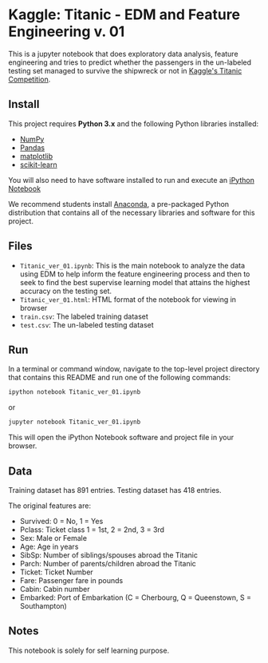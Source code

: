 # Kaggle: Titanic - EDM and Feature Engineering v. 01
This is a jupyter notebook that does exploratory data analysis, feature engineering and tries to predict whether the passengers in the un-labeled testing set managed to survive the shipwreck or not in [Kaggle's Titanic Competition](https://www.kaggle.com/c/titanic/).

## Install
This project requires **Python 3.x** and the following Python libraries installed:

- [NumPy](http://www.numpy.org/)
- [Pandas](http://pandas.pydata.org)
- [matplotlib](http://matplotlib.org/)
- [scikit-learn](http://scikit-learn.org/stable/)

You will also need to have software installed to run and execute an [iPython Notebook](http://ipython.org/notebook.html)

We recommend students install [Anaconda](https://www.continuum.io/downloads), a pre-packaged Python distribution that contains all of the necessary libraries and software for this project.

## Files
- `Titanic_ver_01.ipynb`: This is the main notebook to analyze the data using EDM to help inform the feature engineering process and then to seek to find the best supervise learning model that attains the highest accuracy on the testing set.
- `Titanic_ver_01.html`: HTML format of the notebook for viewing in browser
- `train.csv`: The labeled training dataset
- `test.csv`: The un-labeled testing dataset

## Run

In a terminal or command window, navigate to the top-level project directory that contains this README and run one of the following commands:

```bash
ipython notebook Titanic_ver_01.ipynb
```  
or
```bash
jupyter notebook Titanic_ver_01.ipynb
```

This will open the iPython Notebook software and project file in your browser.

## Data

Training dataset has 891 entries.
Testing dataset has 418 entries.

The original features are:
-  Survived: 0 = No, 1 = Yes
-  Pclass: Ticket class 1 = 1st, 2 = 2nd, 3 = 3rd
-  Sex: Male or Female
-  Age: Age in years
-  SibSp: Number of siblings/spouses abroad the Titanic
-  Parch: Number of parents/children abroad the Titanic
-  Ticket: Ticket Number
-  Fare: Passenger fare in pounds
-  Cabin: Cabin number
-  Embarked: Port of Embarkation (C = Cherbourg, Q = Queenstown, S = Southampton)

## Notes
This notebook is solely for self learning purpose.
